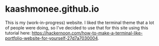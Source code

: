 # kaashmonee.github.io

This is my (work-in-progress) website. I liked the terminal theme that a lot of people were doing, so I've decided to use that for this site using this tutorial here: https://hackernoon.com/how-to-make-a-terminal-like-portfolio-website-for-yourself-27d7a7030004.

